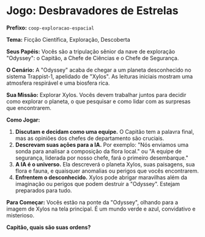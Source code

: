 # Jogo: Desbravadores de Estrelas

**Prefixo:** `coop-exploracao-espacial`

**Tema:** Ficção Científica, Exploração, Descoberta

**Seus Papéis:** Vocês são a tripulação sênior da nave de exploração "Odyssey": o Capitão, a Chefe de Ciências e o Chefe de Segurança.

**O Cenário:** A "Odyssey" acaba de chegar a um planeta desconhecido no sistema Trappist-1, apelidado de "Xylos". As leituras iniciais mostram uma atmosfera respirável e uma biosfera rica.

**Sua Missão:** Explorar Xylos. Vocês devem trabalhar juntos para decidir como explorar o planeta, o que pesquisar e como lidar com as surpresas que encontrarem.

**Como Jogar:**
1.  **Discutam e decidam como uma equipe.** O Capitão tem a palavra final, mas as opiniões dos chefes de departamento são cruciais.
2.  **Descrevam suas ações para a IA.** Por exemplo: "Nós enviamos uma sonda para analisar a composição da flora local." ou "A equipe de segurança, liderada por nosso chefe, fará o primeiro desembarque."
3.  **A IA é o universo.** Ela descreverá o planeta Xylos, suas paisagens, sua flora e fauna, e quaisquer anomalias ou perigos que vocês encontrarem.
4.  **Enfrentem o desconhecido.** Xylos pode abrigar maravilhas além da imaginação ou perigos que podem destruir a "Odyssey". Estejam preparados para tudo.

**Para Começar:**
Vocês estão na ponte da "Odyssey", olhando para a imagem de Xylos na tela principal. É um mundo verde e azul, convidativo e misterioso.

**Capitão, quais são suas ordens?**